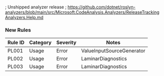 ﻿; Unshipped analyzer release
; https://github.com/dotnet/roslyn-analyzers/blob/main/src/Microsoft.CodeAnalysis.Analyzers/ReleaseTrackingAnalyzers.Help.md

### New Rules

Rule ID | Category | Severity | Notes
--------|----------|----------|-------
PL001 | Usage | Error | ValueInputSourceGenerator
PL002 | Usage | Error | LaminarDiagnostics
PL003 | Usage | Error | LaminarDiagnostics